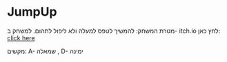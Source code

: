 # JumpUp


מטרת המשחק: להמשיך לטפס למעלה ולא ליפול לתהום. למשחק ב- itch.io לחץ כאן: [click here](https://m-h-a.itch.io/jumpup)

מקשים: A- שמאלה , D- ימינה
